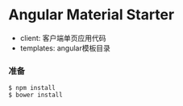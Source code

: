 # Angular Material Starter

- client: 客户端单页应用代码
- templates: angular模板目录

### 准备
```
$ npm install
$ bower install
```